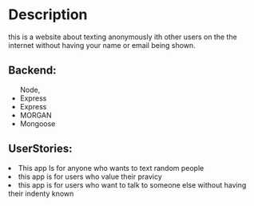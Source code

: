 
<h1>Description</h1>

<p>this is a website about texting anonymously ith other users on the the internet without having your name or email being shown. </p>

<h2>Backend:</h2>

<ul>Node, 
  <li>Express</li>
  <li>Express</li>
  <li>MORGAN</li>
  <li>Mongoose</li>
</ul>

<h2>UserStories:</h2>

<li>This app Is for anyone who wants to text random people</li>
<li>this app is for users who value their pravicy </li>
<li>this app is for users who want to talk to someone else without having their indenty known</li>







